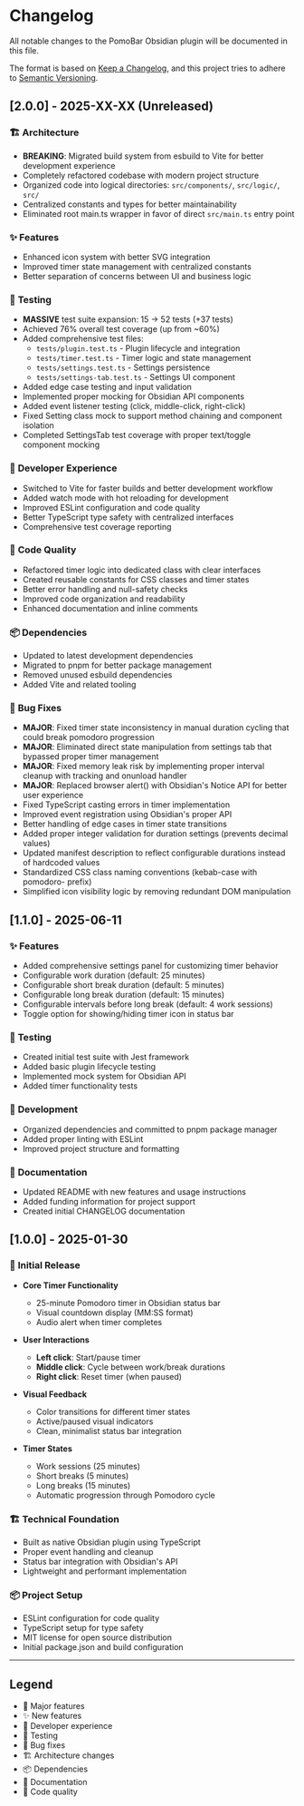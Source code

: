 # Changelog

All notable changes to the PomoBar Obsidian plugin will be documented in this file.

The format is based on [Keep a Changelog](https://keepachangelog.com/en/1.0.0/),
and this project tries to adhere to [Semantic Versioning](https://semver.org/spec/v2.0.0.html).

## [2.0.0] - 2025-XX-XX (Unreleased)

### 🏗️ **Architecture**

- **BREAKING**: Migrated build system from esbuild to Vite for better development experience
- Completely refactored codebase with modern project structure
- Organized code into logical directories: `src/components/`, `src/logic/`, `src/`
- Centralized constants and types for better maintainability
- Eliminated root main.ts wrapper in favor of direct `src/main.ts` entry point

### ✨ **Features**

- Enhanced icon system with better SVG integration
- Improved timer state management with centralized constants
- Better separation of concerns between UI and business logic

### 🧪 **Testing**

- **MASSIVE** test suite expansion: 15 → 52 tests (+37 tests)
- Achieved 76% overall test coverage (up from ~60%)
- Added comprehensive test files:
  - `tests/plugin.test.ts` - Plugin lifecycle and integration
  - `tests/timer.test.ts` - Timer logic and state management  
  - `tests/settings.test.ts` - Settings persistence
  - `tests/settings-tab.test.ts` - Settings UI component
- Added edge case testing and input validation
- Implemented proper mocking for Obsidian API components
- Added event listener testing (click, middle-click, right-click)
- Fixed Setting class mock to support method chaining and component isolation
- Completed SettingsTab test coverage with proper text/toggle component mocking

### 🔧 **Developer Experience**

- Switched to Vite for faster builds and better development workflow
- Added watch mode with hot reloading for development
- Improved ESLint configuration and code quality
- Better TypeScript type safety with centralized interfaces
- Comprehensive test coverage reporting

### 🎨 **Code Quality**

- Refactored timer logic into dedicated class with clear interfaces
- Created reusable constants for CSS classes and timer states
- Better error handling and null-safety checks
- Improved code organization and readability
- Enhanced documentation and inline comments

### 📦 **Dependencies**

- Updated to latest development dependencies
- Migrated to pnpm for better package management
- Removed unused esbuild dependencies
- Added Vite and related tooling

### 🐛 **Bug Fixes**

- **MAJOR**: Fixed timer state inconsistency in manual duration cycling that could break pomodoro progression
- **MAJOR**: Eliminated direct state manipulation from settings tab that bypassed proper timer management
- **MAJOR**: Fixed memory leak risk by implementing proper interval cleanup with tracking and onunload handler
- **MAJOR**: Replaced browser alert() with Obsidian's Notice API for better user experience
- Fixed TypeScript casting errors in timer implementation
- Improved event registration using Obsidian's proper API
- Better handling of edge cases in timer state transitions
- Added proper integer validation for duration settings (prevents decimal values)
- Updated manifest description to reflect configurable durations instead of hardcoded values
- Standardized CSS class naming conventions (kebab-case with pomodoro- prefix)
- Simplified icon visibility logic by removing redundant DOM manipulation

## [1.1.0] - 2025-06-11

### ✨ **Features**

- Added comprehensive settings panel for customizing timer behavior
- Configurable work duration (default: 25 minutes)
- Configurable short break duration (default: 5 minutes)  
- Configurable long break duration (default: 15 minutes)
- Configurable intervals before long break (default: 4 work sessions)
- Toggle option for showing/hiding timer icon in status bar

### 🧪 **Testing**

- Created initial test suite with Jest framework
- Added basic plugin lifecycle testing
- Implemented mock system for Obsidian API
- Added timer functionality tests

### 🔧 **Development**

- Organized dependencies and committed to pnpm package manager
- Added proper linting with ESLint
- Improved project structure and formatting

### 📝 **Documentation**

- Updated README with new features and usage instructions
- Added funding information for project support
- Created initial CHANGELOG documentation

## [1.0.0] - 2025-01-30

### 🎉 **Initial Release**

- **Core Timer Functionality**
  - 25-minute Pomodoro timer in Obsidian status bar
  - Visual countdown display (MM:SS format)
  - Audio alert when timer completes
  
- **User Interactions**
  - **Left click**: Start/pause timer
  - **Middle click**: Cycle between work/break durations
  - **Right click**: Reset timer (when paused)
  
- **Visual Feedback**
  - Color transitions for different timer states
  - Active/paused visual indicators
  - Clean, minimalist status bar integration
  
- **Timer States**
  - Work sessions (25 minutes)
  - Short breaks (5 minutes)
  - Long breaks (15 minutes)
  - Automatic progression through Pomodoro cycle

### 🏗️ **Technical Foundation**

- Built as native Obsidian plugin using TypeScript
- Proper event handling and cleanup
- Status bar integration with Obsidian's API
- Lightweight and performant implementation

### 📦 **Project Setup**

- ESLint configuration for code quality
- TypeScript setup for type safety
- MIT license for open source distribution
- Initial package.json and build configuration

---

## Legend

- 🎉 Major features
- ✨ New features  
- 🔧 Developer experience
- 🧪 Testing
- 🐛 Bug fixes
- 🏗️ Architecture changes
- 📦 Dependencies
- 📝 Documentation
- 🎨 Code quality
